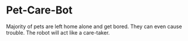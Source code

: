 # Pet-Care-Bot
Majority of pets are left home alone and get bored. They can even cause trouble. The robot will act like a care-taker.
